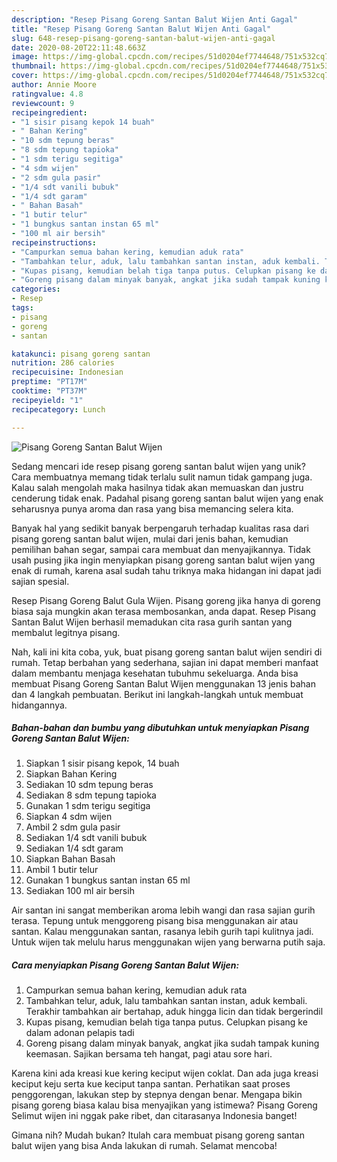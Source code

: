 ```yaml
---
description: "Resep Pisang Goreng Santan Balut Wijen Anti Gagal"
title: "Resep Pisang Goreng Santan Balut Wijen Anti Gagal"
slug: 648-resep-pisang-goreng-santan-balut-wijen-anti-gagal
date: 2020-08-20T22:11:48.663Z
image: https://img-global.cpcdn.com/recipes/51d0204ef7744648/751x532cq70/pisang-goreng-santan-balut-wijen-foto-resep-utama.jpg
thumbnail: https://img-global.cpcdn.com/recipes/51d0204ef7744648/751x532cq70/pisang-goreng-santan-balut-wijen-foto-resep-utama.jpg
cover: https://img-global.cpcdn.com/recipes/51d0204ef7744648/751x532cq70/pisang-goreng-santan-balut-wijen-foto-resep-utama.jpg
author: Annie Moore
ratingvalue: 4.8
reviewcount: 9
recipeingredient:
- "1 sisir pisang kepok 14 buah"
- " Bahan Kering"
- "10 sdm tepung beras"
- "8 sdm tepung tapioka"
- "1 sdm terigu segitiga"
- "4 sdm wijen"
- "2 sdm gula pasir"
- "1/4 sdt vanili bubuk"
- "1/4 sdt garam"
- " Bahan Basah"
- "1 butir telur"
- "1 bungkus santan instan 65 ml"
- "100 ml air bersih"
recipeinstructions:
- "Campurkan semua bahan kering, kemudian aduk rata"
- "Tambahkan telur, aduk, lalu tambahkan santan instan, aduk kembali. Terakhir tambahkan air bertahap, aduk hingga licin dan tidak bergerindil"
- "Kupas pisang, kemudian belah tiga tanpa putus. Celupkan pisang ke dalam adonan pelapis tadi"
- "Goreng pisang dalam minyak banyak, angkat jika sudah tampak kuning keemasan. Sajikan bersama teh hangat, pagi atau sore hari."
categories:
- Resep
tags:
- pisang
- goreng
- santan

katakunci: pisang goreng santan 
nutrition: 286 calories
recipecuisine: Indonesian
preptime: "PT17M"
cooktime: "PT37M"
recipeyield: "1"
recipecategory: Lunch

---
```



![Pisang Goreng Santan Balut Wijen](https://img-global.cpcdn.com/recipes/51d0204ef7744648/751x532cq70/pisang-goreng-santan-balut-wijen-foto-resep-utama.jpg)

Sedang mencari ide resep pisang goreng santan balut wijen yang unik? Cara membuatnya memang tidak terlalu sulit namun tidak gampang juga. Kalau salah mengolah maka hasilnya tidak akan memuaskan dan justru cenderung tidak enak. Padahal pisang goreng santan balut wijen yang enak seharusnya punya aroma dan rasa yang bisa memancing selera kita.

Banyak hal yang sedikit banyak berpengaruh terhadap kualitas rasa dari pisang goreng santan balut wijen, mulai dari jenis bahan, kemudian pemilihan bahan segar, sampai cara membuat dan menyajikannya. Tidak usah pusing jika ingin menyiapkan pisang goreng santan balut wijen yang enak di rumah, karena asal sudah tahu triknya maka hidangan ini dapat jadi sajian spesial.

Resep Pisang Goreng Balut Gula Wijen. Pisang goreng jika hanya di goreng biasa saja mungkin akan terasa membosankan, anda dapat. Resep Pisang Santan Balut Wijen berhasil memadukan cita rasa gurih santan yang membalut legitnya pisang.


Nah, kali ini kita coba, yuk, buat pisang goreng santan balut wijen sendiri di rumah. Tetap berbahan yang sederhana, sajian ini dapat memberi manfaat dalam membantu menjaga kesehatan tubuhmu sekeluarga. Anda bisa membuat Pisang Goreng Santan Balut Wijen menggunakan 13 jenis bahan dan 4 langkah pembuatan. Berikut ini langkah-langkah untuk membuat hidangannya.

<!--inarticleads1-->

##### Bahan-bahan dan bumbu yang dibutuhkan untuk menyiapkan Pisang Goreng Santan Balut Wijen:

1. Siapkan 1 sisir pisang kepok, 14 buah
1. Siapkan  Bahan Kering
1. Sediakan 10 sdm tepung beras
1. Sediakan 8 sdm tepung tapioka
1. Gunakan 1 sdm terigu segitiga
1. Siapkan 4 sdm wijen
1. Ambil 2 sdm gula pasir
1. Sediakan 1/4 sdt vanili bubuk
1. Sediakan 1/4 sdt garam
1. Siapkan  Bahan Basah
1. Ambil 1 butir telur
1. Gunakan 1 bungkus santan instan 65 ml
1. Sediakan 100 ml air bersih


Air santan ini sangat memberikan aroma lebih wangi dan rasa sajian gurih terasa. Tepung untuk menggoreng pisang bisa menggunakan air atau santan. Kalau menggunakan santan, rasanya lebih gurih tapi kulitnya jadi. Untuk wijen tak melulu harus menggunakan wijen yang berwarna putih saja. 

<!--inarticleads2-->

##### Cara menyiapkan Pisang Goreng Santan Balut Wijen:

1. Campurkan semua bahan kering, kemudian aduk rata
1. Tambahkan telur, aduk, lalu tambahkan santan instan, aduk kembali. Terakhir tambahkan air bertahap, aduk hingga licin dan tidak bergerindil
1. Kupas pisang, kemudian belah tiga tanpa putus. Celupkan pisang ke dalam adonan pelapis tadi
1. Goreng pisang dalam minyak banyak, angkat jika sudah tampak kuning keemasan. Sajikan bersama teh hangat, pagi atau sore hari.


Karena kini ada kreasi kue kering keciput wijen coklat. Dan ada juga kreasi keciput keju serta kue keciput tanpa santan. Perhatikan saat proses penggorengan, lakukan step by stepnya dengan benar. Mengapa bikin pisang goreng biasa kalau bisa menyajikan yang istimewa? Pisang Goreng Selimut wijen ini nggak pake ribet, dan citarasanya Indonesia banget! 

Gimana nih? Mudah bukan? Itulah cara membuat pisang goreng santan balut wijen yang bisa Anda lakukan di rumah. Selamat mencoba!
